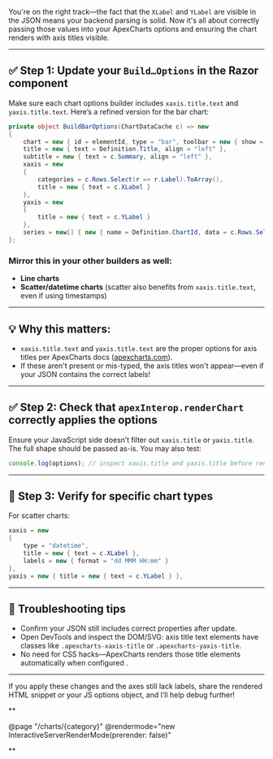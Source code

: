 You're on the right track—the fact that the `XLabel` and `YLabel` are visible in the JSON means your backend parsing is solid. Now it's all about correctly passing those values into your ApexCharts options and ensuring the chart renders with axis titles visible.

---

## ✅ Step 1: Update your `Build…Options` in the Razor component

Make sure each chart options builder includes `xaxis.title.text` and `yaxis.title.text`. Here’s a refined version for the bar chart:

```csharp
private object BuildBarOptions(ChartDataCache c) => new
{
    chart = new { id = elementId, type = "bar", toolbar = new { show = true }, zoom = new { enabled = false } },
    title = new { text = Definition.Title, align = "left" },
    subtitle = new { text = c.Summary, align = "left" },
    xaxis = new
    {
        categories = c.Rows.Select(r => r.Label).ToArray(),
        title = new { text = c.XLabel }
    },
    yaxis = new
    {
        title = new { text = c.YLabel }
    },
    series = new[] { new { name = Definition.ChartId, data = c.Rows.Select(r => r.Value).ToArray() } }
};
```

### Mirror this in your other builders as well:

* **Line charts**
* **Scatter/datetime charts** (scatter also benefits from `xaxis.title.text`, even if using timestamps)

---

## 💡 Why this matters:

* `xaxis.title.text` and `yaxis.title.text` are the proper options for axis titles per ApexCharts docs ([apexcharts.com][1]).
* If these aren't present or mis-typed, the axis titles won't appear—even if your JSON contains the correct labels!

---

## ✅ Step 2: Check that `apexInterop.renderChart` correctly applies the options

Ensure your JavaScript side doesn’t filter out `xaxis.title` or `yaxis.title`. The full shape should be passed as-is. You may also test:

```js
console.log(options); // inspect xaxis.title and yaxis.title before rendering
```

---

## 🔧 Step 3: Verify for specific chart types

For scatter charts:

```csharp
xaxis = new
{
    type = "datetime",
    title = new { text = c.XLabel },
    labels = new { format = "dd MMM HH:mm" }
},
yaxis = new { title = new { text = c.YLabel } },
```

---

## 🧪 Troubleshooting tips

* Confirm your JSON still includes correct properties after update.
* Open DevTools and inspect the DOM/SVG: axis title text elements have classes like `.apexcharts-xaxis-title` or `.apexcharts-yaxis-title`.
* No need for CSS hacks—ApexCharts renders those title elements automatically when configured .

---

If you apply these changes and the axes still lack labels, share the rendered HTML snippet or your JS options object, and I’ll help debug further!

[1]: https://www.apexcharts.com/docs/options/xaxis/?utm_source=chatgpt.com "xaxis - ApexCharts.js"





**

@page "/charts/{category}"
@rendermode="new InteractiveServerRenderMode(prerender: false)"

**
